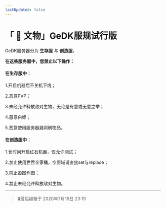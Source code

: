```yaml
---
lastUpdated: false
---
```


# 「 💾 文物」GeDK服规试行版

GeDK服务器分为 **生存服** 与 **创造服**，

**在这些服务器中，您禁止以下操作：**

#### 在生存服中：

1.开启机器后不关机下线；

2.恶意PVP；

3.未经允许释放敌对生物，无论是有意或无意之举；

4.恶意白嫖；

5.恶意使用服务器漏洞刷物品。

#### 在创造服中：

1.长时间开启红石机器，仅允许测试；

2.禁止使用世吞全家桶，空置域请直接set与replace；

3.禁止毁图炸图；

4.禁止未经允许释放敌对生物。

-----

>🔒最后编辑于 2020年7月19日 23:19